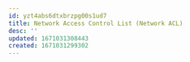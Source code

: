```yaml
---
id: yzt4abs6dtxbrzpg00s1ud7
title: Network Access Control List (Network ACL)
desc: ''
updated: 1671031308443
created: 1671031299302
---
```

